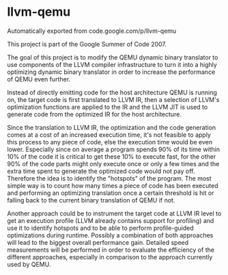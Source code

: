 # llvm-qemu
Automatically exported from code.google.com/p/llvm-qemu

This project is part of the Google Summer of Code 2007.

The goal of this project is to modify the QEMU dynamic binary translator to use components of the LLVM compiler infrastructure to turn it into a highly optimizing dynamic binary translator in order to increase the performance of QEMU even further.

Instead of directly emitting code for the host architecture QEMU is running on, the target code is first translated to LLVM IR, then a selection of LLVM's optimization functions are applied to the IR and the LLVM JIT is used to generate code from the optimized IR for the host architecture.

Since the translation to LLVM IR, the optimization and the code generation comes at a cost of an increased execution time, it's not feasible to apply this process to any piece of code, else the execution time would be even lower. Especially since on average a program spends 90% of its time within 10% of the code it is critical to get these 10% to execute fast, for the other 90% of the code parts might only execute once or only a few times and the extra time spent to generate the optimized code would not pay off. Therefore the idea is to identify the "hotspots" of the program. The most simple way is to count how many times a piece of code has been executed and performing an optimizing translation once a certain threshold is hit or falling back to the current binary translation of QEMU if not.

Another approach could be to instrument the target code at LLVM IR level to get an execution profile (LLVM already contains support for profiling) and use it to identify hotspots and to be able to perform profile-guided optimizations during runtime. Possibly a combination of both approaches will lead to the biggest overall performance gain. Detailed speed measurements will be performed in order to evaluate the efficiency of the different approaches, especially in comparison to the approach currently used by QEMU.
